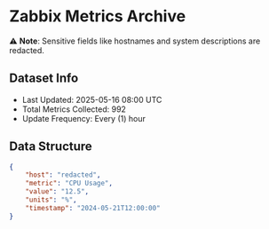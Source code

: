 # Zabbix Metrics Archive

⚠️ **Note**: Sensitive fields like hostnames and system descriptions are redacted.

## Dataset Info
- Last Updated: 2025-05-16 08:00 UTC
- Total Metrics Collected: 992
- Update Frequency: Every (1) hour

## Data Structure
```json
{
    "host": "redacted",
    "metric": "CPU Usage",
    "value": "12.5",
    "units": "%",
    "timestamp": "2024-05-21T12:00:00"
}
```

